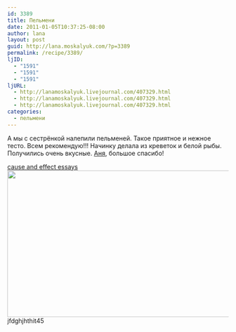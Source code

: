 ```yaml
---
id: 3389
title: Пельмени
date: 2011-01-05T10:37:25-08:00
author: lana
layout: post
guid: http://lana.moskalyuk.com/?p=3389
permalink: /recipe/3389/
ljID:
  - "1591"
  - "1591"
  - "1591"
ljURL:
  - http://lanamoskalyuk.livejournal.com/407329.html
  - http://lanamoskalyuk.livejournal.com/407329.html
  - http://lanamoskalyuk.livejournal.com/407329.html
categories:
  - пельмени
---
```

А мы с сестрёнкой налепили пельменей. Такое приятное и нежное тесто. Всем рекомендую!!! Начинку делала из креветок и белой рыбы. Получились очень вкусные. [Аня](http://annush.livejournal.com/306717.html), большое спасибо!

<div>
  <a href='http://causeandeffectessayy.com/' title='cause and effect essays'>cause and effect essays</a>
</div>

<img loading="lazy" class="alignnone" title="ravioli" src="http://farm6.static.flickr.com/5045/5326006199_a4f70ed7af_z.jpg" alt="" width="640" height="334" /> 

<div>
  jfdghjhthit45
</div>